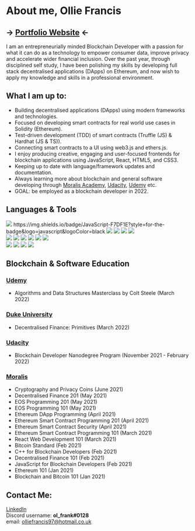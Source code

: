 # About me, Ollie Francis
## -> [Portfolio Website](https://olfrank.github.io/myWebsiteV2/) <-

I am an entrepreneurially minded Blockchain Developer with a passion for what it can do as a technology to empower consumer data, improve privacy and accelerate wider financial inclusion. Over the past year, through disciplined self study, I have been polishing my skills by developing full stack decentralised applications (DApps) on Ethereum, and now wish to apply my knowledge and skills in a professional environment.

## What I am up to:
-   Building decentralised applications (DApps) using modern frameworks and technologies. 
-   Focused on developing smart contracts for real world use cases in Solidity (Ethereum).
-   Test-driven development (TDD) of smart contracts (Truffle (JS) & Hardhat (JS & TS)).
-   Connecting smart contracts to a UI using web3.js and ethers.js.
-   I enjoy producing creative, engaging and user-focused frontends for blockchain applications using JavaScript, React, HTML5, and CSS3. 
-   Keeping up to date with language/framework updates and documentation. 
-   Always learning more about blockchain and general software developing through [Moralis Academy](https://academy.moralis.io/), [Udacity](https://www.udacity.com/), [Udemy](https://www.udemy.com/) etc.
-   GOAL: be employed as a blockchain developer in 2022.

## Languages & Tools
<img src="https://img.shields.io/badge/-Solidity-363636?logo=Solidity&logoWidth=30"/> 
https://img.shields.io/badge/JavaScript-F7DF1E?style=for-the-badge&logo=javascript&logoColor=black
<img src="https://img.shields.io/badge/-JavaScript-F7DF1E?logo=JavaScript&logoColor=white&logoWidth=30"/> 
<img src="https://img.shields.io/badge/-Web3.js-F16822?logo=Web3.js&logoColor=white&logoWidth=30"/> 
<img src="https://img.shields.io/badge/-React.js-61DAFB?logo=react&logoColor=white&logoWidth=30"/> 
<img src="https://img.shields.io/badge/-TypeScript-3178C6?logo=typescript&logoColor=white&logoWidth=30"/>
<br> <img src="https://img.shields.io/badge/-HTML-CB3837?logo=HTML5&logoColor=white&logoWidth=30"/> 
<img src="https://img.shields.io/badge/-CSS-1572B6?logo=CSS3&logoColor=white&logoWidth=30"/> 
<img src="https://img.shields.io/badge/-jQuery-0769AD?logo=jQuery&logoWidth=30"/> 
<img src="https://img.shields.io/badge/-Bootstrap-7952B3?logo=Bootstrap&logoColor=white&logoWidth=30"/> 
<img src="https://img.shields.io/badge/-Node.js-339933?logo=Node.js&logoColor=white&logoWidth=30"/> 
<img src="https://img.shields.io/badge/-IPFS-65C2CB?logo=IPFS&logoColor=black&logoWidth=30"/> 
<br> <img src="https://img.shields.io/badge/-Hardhat-FECC00"/> 
<img src="https://img.shields.io/badge/-TruffleSuite-5e464d"/> 
<img src="https://img.shields.io/badge/-Ganache-e4a663"/> 
<img src="https://img.shields.io/badge/-RemixIDE-a2a3bd"/> 

## Blockchain & Software Education
### [Udemy](https://www.udemy.com/)
- Algorithms and Data Structures Masterclass by Colt Steele (March 2022)
### [Duke University](https://www.coursera.org/specializations/decentralized-finance-duke?)
- Decentralised Finance: Primitives (March 2022)
### [Udacity](https://www.udacity.com/)
- Blockchain Developer Nanodegree Program (November 2021 - February 2022)
### [Moralis](https://academy.moralis.io/)
- Cryptography and Privacy Coins (June 2021)
-	Decentralised Finance 201 (May 2021)
-	EOS Programming 201 (May 2021) 
-	EOS Programming 101 (May 2021) 
-	Ethereum DApp Programming (April 2021)       
-	Ethereum Smart Contract Programming 201 (April 2021)
-	Ethereum Smart Contract Security (April 2021)
-	Ethereum Smart Contract Programming 101 (March 2021)
-	React Web Development 101 (March 2021)
-	Bitcoin Standard (Feb 2021)
-	C++ for Blockchain Developers (Feb 2021)
-	Decentralised Finance 101 (Feb 2021)
-	JavaScript for Blockchain Developers (Feb 2021)
-	Ethereum 101 (Jan 2021)
-	Blockchain and Bitcoin 101 (Jan 2021)

## Contact Me:
[LinkedIn](https://www.linkedin.com/in/ollie--francis/) 
<br>
Discord username: <strong>ol_frank#0128</strong>
<br>
email: olliefrancis97@hotmail.co.uk
